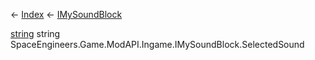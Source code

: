 ← [Index](Api-Index) ← [IMySoundBlock](SpaceEngineers.Game.ModAPI.Ingame.IMySoundBlock)

[string](System.String) string SpaceEngineers.Game.ModAPI.Ingame.IMySoundBlock.SelectedSound